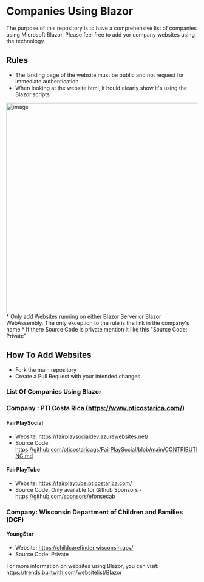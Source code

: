 # Companies Using Blazor
The purpose of this repository is to have a comprehensive list of companies using Microsoft Blazor.
Please feel free to add yor company websites using the technology.

## Rules
* The landing page of the website must be public and not request for immediate authentication
* When looking at the website html, it hould clearly show it's using the Blazor scripts
<img width="552" alt="image" src="https://user-images.githubusercontent.com/3481899/212063349-29df58e5-688a-4f3d-8e21-3a98ad5f8b6d.png">
* Only add Websites running on either Blazor Server or Blazor WebAssembly. The only exception to the rule is the link in the company's name
* If there Source Code is private mention it like this "Source Code: Private"

## How To Add Websites
* Fork the main repository
* Create a Pull Request with your intended changes

### List Of Companies Using Blazor

### Company : PTI Costa Rica (https://www.pticostarica.com/)
#### FairPlaySocial
* Website: https://fairplaysocialdev.azurewebsites.net/
* Source Code: https://github.com/pticostaricags/FairPlaySocial/blob/main/CONTRIBUTING.md

#### FairPlayTube
* Website: https://fairplaytube.pticostarica.com/
* Source Code: Only available for Github Sponsors - https://github.com/sponsors/efonsecab

### Company: Wisconsin Department of Children and Families (DCF)
#### YoungStar
* Website: https://childcarefinder.wisconsin.gov/
* Source Code: Private


For more information on websites using Blazor, you can visit: https://trends.builtwith.com/websitelist/Blazor
